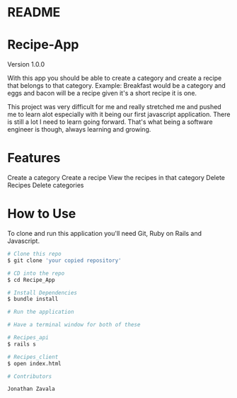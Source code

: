 # README

# Recipe-App

Version 1.0.0


With this app you should be able to create a category and create a recipe that belongs to that category. Example: Breakfast would be a category and eggs and bacon will be a recipe given it's a short recipe it is one.

This project was very difficult for me and really stretched me and pushed me to learn alot especially with it being our first javascript application. There is still a lot I need to learn going forward. That's what being a software engineer is though, always learning and growing.

# Features

Create a category
Create a recipe
View the recipes in that category
Delete Recipes
Delete categories

# How to Use

To clone and run this application you'll need Git, Ruby on Rails and Javascript.
```bash
# Clone this repo
$ git clone 'your copied repository'

# CD into the repo
$ cd Recipe_App

# Install Dependencies
$ bundle install

# Run the application

# Have a terminal window for both of these

# Recipes_api
$ rails s

# Recipes_client
$ open index.html

# Contributors

Jonathan Zavala